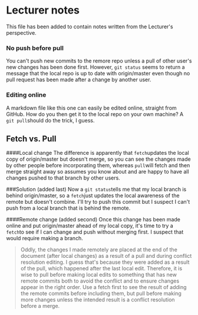 # Lecturer notes
This file has been added to contain notes written from the Lecturer's perspective.

### No push before pull
You can't push new commits to the remore repo unless a pull of other user's new changes has been done first. However, `git status` seems to return a message that the local repo is up to date with origin/master even though no pull request has been made after a change by another user.

### Editing online
A markdown file like this one can easily be edited online, straight from GitHub. How do you then get it to the local repo on your own machine? A `git pull`should do the trick, I guess.

## Fetch vs. Pull
####Local change
The difference is apparently that `fetch`updates the local copy of origin/master but doesn't merge, so you can see the changes made by other people before incorporating them, whereas `pull`will fetch and then merge straight away so assumes you know about and are happy to have all changes pushed to that branch by other users.

###Solution (added last)
Now a `git status`tells me that my local branch is behind origin/master, so a `fetch`just updates the local awareness of the remote but doesn't combine. I'll try to push this commit but I suspect I can't push from a local branch that is behind the remote.

####Remote change (added second)
Once this change has been made online and put origin/master ahead of my local copy, it's time to try a `fetch`to see if I can change and push without merging first. I suspect that would require making a branch.

>Oddly, the changes I made remotely are placed at the end of the document (after local changes) as a result of a pull and during conflict resolution editing. I guess that's because they were added as a result of the pull, which happened after the last local edit. Therefore, it is wise to pull before making local edits to something that has new remote commits both to avoid the conflict and to ensure changes appear in the right order. Use a fetch first to see the result of adding the remote commits before including them, but pull before making more changes unless the intended result is a conflict resolution before a merge.

